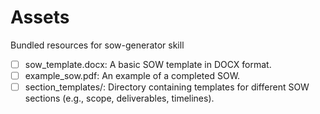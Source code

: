 # Assets

Bundled resources for sow-generator skill

- [ ] sow_template.docx: A basic SOW template in DOCX format.
- [ ] example_sow.pdf: An example of a completed SOW.
- [ ] section_templates/: Directory containing templates for different SOW sections (e.g., scope, deliverables, timelines).

